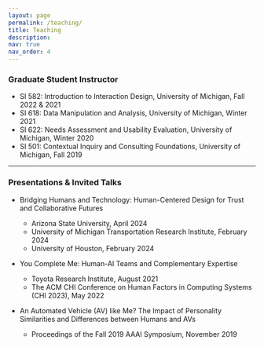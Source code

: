 ```yaml
---
layout: page
permalink: /teaching/
title: Teaching
description: 
nav: true
nav_order: 4
---
```

### Graduate Student Instructor
- SI 582: Introduction to Interaction Design, University of Michigan, Fall 2022 & 2021
- SI 618: Data Manipulation and Analysis, University of Michigan, Winter 2021
- SI 622: Needs Assessment and Usability Evaluation, University of Michigan, Winter 2020
- SI 501: Contextual Inquiry and Consulting Foundations, University of Michigan, Fall 2019

***
### Presentations & Invited Talks
- Bridging Humans and Technology: Human-Centered Design for Trust and Collaborative Futures
  - Arizona State University, April 2024
  - University of Michigan Transportation Research Institute, February 2024
  - University of Houston, February 2024
 
- You Complete Me: Human-AI Teams and Complementary Expertise
  - Toyota Research Institute, August 2021
  - The ACM CHI Conference on Human Factors in Computing Systems (CHI 2023), May 2022
 
- An Automated Vehicle (AV) like Me? The Impact of Personality Similarities and Differences between Humans and AVs 
  - Proceedings of the Fall 2019 AAAI Symposium, November 2019



